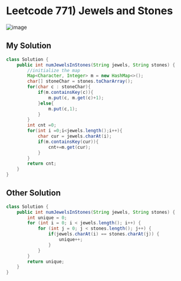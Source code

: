 # Leetcode 771) Jewels and Stones

![image](https://user-images.githubusercontent.com/37058233/141190704-8fd343dd-297b-4d9b-85e4-fe89ba8447ca.png)

## My Solution

```java
class Solution {
    public int numJewelsInStones(String jewels, String stones) {
        //initialize the map
        Map<Character, Integer> m = new HashMap<>();
        char[] stoneChar = stones.toCharArray();
        for(char c : stoneChar){
            if(m.containsKey(c)){
                m.put(c, m.get(c)+1);      
            }else{
                m.put(c,1);
            }
        }
        int cnt =0;
        for(int i =0;i<jewels.length();i++){
            char cur = jewels.charAt(i);
            if(m.containsKey(cur)){
                cnt+=m.get(cur);
            }
        }
        return cnt;
    }
}
```

## Other Solution

```java
class Solution {
    public int numJewelsInStones(String jewels, String stones) {
        int unique = 0;
        for (int i = 0; i < jewels.length(); i++) {
            for (int j = 0; j < stones.length(); j++) {
                if(jewels.charAt(i) == stones.charAt(j)) {
                    unique++;
                }
            }
        }
        return unique;
    }
}
```


